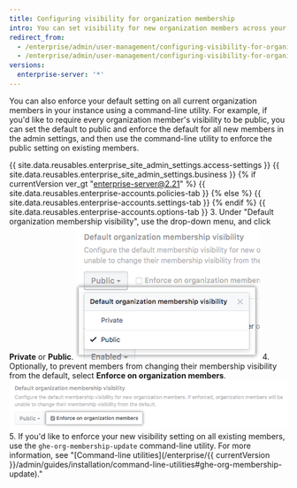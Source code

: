 ```yaml
---
title: Configuring visibility for organization membership
intro: You can set visibility for new organization members across your instance to public or private. You can also prevent members from changing their visibility from the default.
redirect_from:
  - /enterprise/admin/user-management/configuring-visibility-for-organization-membership
  - /enterprise/admin/user-management/configuring-visibility-for-organization-membership
versions:
  enterprise-server: '*'
---
```


You can also enforce your default setting on all current organization members in your instance using a command-line utility. For example, if you'd like to require every organization member's visibility to be public, you can set the default to public and enforce the default for all new members in the admin settings, and then use the command-line utility to enforce the public setting on existing members.

{{ site.data.reusables.enterprise_site_admin_settings.access-settings }}
{{ site.data.reusables.enterprise_site_admin_settings.business }}
{% if currentVersion ver_gt "enterprise-server@2.21" %}
{{ site.data.reusables.enterprise-accounts.policies-tab }}
{% else %}
{{ site.data.reusables.enterprise-accounts.settings-tab }}
{% endif %}
{{ site.data.reusables.enterprise-accounts.options-tab }}
3. Under "Default organization membership visibility", use the drop-down menu, and click **Private** or **Public**. ![Drop-down menu with option to configure default organization membership visibility as public or private](/assets/images/enterprise/site-admin-settings/default-organization-membership-visibility-drop-down-menu.png)
4. Optionally, to prevent members from changing their membership visibility from the default, select **Enforce on organization members**. ![Checkbox to enforce the default setting on all members](/assets/images/enterprise/site-admin-settings/enforce-default-org-membership-visibility-setting.png)
5. If you'd like to enforce your new visibility setting on all existing members, use the `ghe-org-membership-update` command-line utility. For more information, see "[Command-line utilities](/enterprise/{{ currentVersion }}/admin/guides/installation/command-line-utilities#ghe-org-membership-update)."
